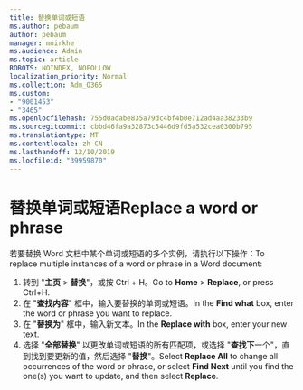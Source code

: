 ```yaml
---
title: 替换单词或短语
ms.author: pebaum
author: pebaum
manager: mnirkhe
ms.audience: Admin
ms.topic: article
ROBOTS: NOINDEX, NOFOLLOW
localization_priority: Normal
ms.collection: Adm_O365
ms.custom:
- "9001453"
- "3465"
ms.openlocfilehash: 755d0adabe835a79dc4bf4b0e712ad4aa38233b9
ms.sourcegitcommit: cbbd46fa9a32873c5446d9fd5a532cea0300b795
ms.translationtype: MT
ms.contentlocale: zh-CN
ms.lasthandoff: 12/10/2019
ms.locfileid: "39959870"
---
```

# <a name="replace-a-word-or-phrase"></a><span data-ttu-id="5b28c-102">替换单词或短语</span><span class="sxs-lookup"><span data-stu-id="5b28c-102">Replace a word or phrase</span></span>

<span data-ttu-id="5b28c-103">若要替换 Word 文档中某个单词或短语的多个实例，请执行以下操作：</span><span class="sxs-lookup"><span data-stu-id="5b28c-103">To replace multiple instances of a word or phrase in a Word document:</span></span>

1. <span data-ttu-id="5b28c-104">转到 "**主页** > **替换**"，或按 Ctrl + H。</span><span class="sxs-lookup"><span data-stu-id="5b28c-104">Go to **Home** > **Replace**, or press Ctrl+H.</span></span>
2. <span data-ttu-id="5b28c-105">在 "**查找内容**" 框中，输入要替换的单词或短语。</span><span class="sxs-lookup"><span data-stu-id="5b28c-105">In the **Find what** box, enter the word or phrase you want to replace.</span></span> 
3. <span data-ttu-id="5b28c-106">在 "**替换为**" 框中，输入新文本。</span><span class="sxs-lookup"><span data-stu-id="5b28c-106">In the **Replace with** box, enter your new text.</span></span>
3. <span data-ttu-id="5b28c-107">选择 "**全部替换**" 以更改单词或短语的所有匹配项，或选择 "**查找下**一个"，直到找到要更新的值，然后选择 "**替换**"。</span><span class="sxs-lookup"><span data-stu-id="5b28c-107">Select **Replace All** to change all occurrences of the word or phrase, or select **Find Next** until you find the one(s) you want to update, and then select **Replace**.</span></span>